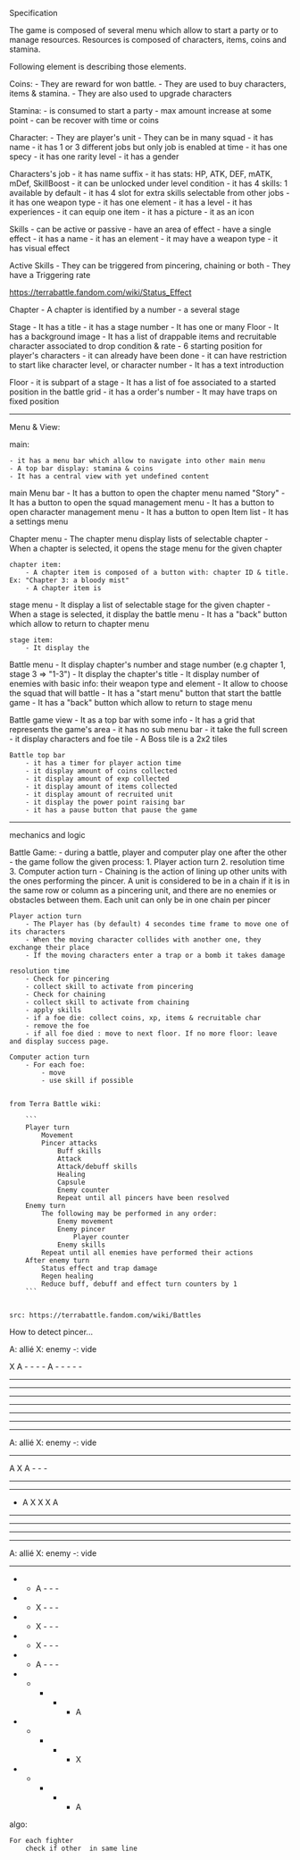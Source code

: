 Specification


The game is composed of several menu which allow to start a party or to manage resources.
Resources is composed of characters, items, coins and stamina.

Following element is describing those elements.


Coins: 
	- They are reward for won battle. 
	- They are used to buy characters, items & stamina. 
	- They are also used to upgrade characters

Stamina:
	- is consumed to start a party
	- max amount increase at some point
	- can be recover with time or coins


Character:
	- They are player's unit
	- They can be in many squad
	- it has name
	- it has 1 or 3 different jobs but only job is enabled at time
	- it has one specy
	- it has one rarity level
	- it has a gender

Characters's job
	- it has name suffix
	- it has stats: HP, ATK, DEF, mATK, mDef, SkillBoost
	- it can be unlocked under level condition
	- it has 4 skills: 1 available by default
	- it has 4 slot for extra skills selectable from other jobs
	- it has one weapon type
	- it has one element
	- it has a level
	- it has experiences
	- it can equip one item
	- it has a picture
	- it as an icon

Skills
	- can be active or passive
	- have an area of effect
	- have a single effect
	- it has a name
	- it has an element
	- it may have a weapon type
	- it has visual effect

Active Skills
	- They can be triggered from pincering, chaining or both
	- They have a Triggering rate


https://terrabattle.fandom.com/wiki/Status_Effect

Chapter
	- A chapter is identified by a number
	- a several stage

Stage
	- It has a title
	- it has a stage number
	- It has one or many Floor
	- It has a background image
	- It has a list of drappable items and recruitable character associated to drop condition & rate
	- 6 starting position for player's characters
	- it can already have been done
	- it can have restriction to start like character level, or character number
	- It has a text introduction

Floor
	- it is subpart of a stage
	- It has a list of foe associated to a started position in the battle grid
	- it has a order's number
	- It may have traps on fixed position



---

Menu & View:


main:

	- it has a menu bar which allow to navigate into other main menu
	- A top bar display: stamina & coins
	- It has a central view with yet undefined content


main Menu bar
	- It has a button to open the chapter menu named "Story"
	- It has a button to open the squad management menu
	- It has a button to open character management menu
	- It has a button to open Item list
	- It has a settings menu


Chapter menu
	- The chapter menu  display lists of selectable chapter
	- When a chapter is selected, it opens the stage menu for the given chapter

	chapter item:
		- A chapter item is composed of a button with: chapter ID & title. Ex: "Chapter 3: a bloody mist"
		- A chapter item is 

stage menu
	- It display a list of selectable stage for the given chapter
	- When a stage is selected, it display the battle menu
	- It has a "back" button which allow to return to chapter menu

	stage item:
		- It display the 

Battle menu
	- It display chapter's number and stage number (e.g chapter 1, stage 3 =>  "1-3")
	- It display the chapter's title
	- It display number of enemies with basic info: their weapon type and element
	- It allow to choose the squad that will battle
	- It has a "start menu" button that start the battle game
	- It has a "back" button which allow to return to stage menu


Battle game view
	- It as a top bar with some info
	- It has a grid that represents the game's area
	- it has no sub menu bar
	- it take the full screen
	- it display characters and foe tile
	- A Boss tile is a 2x2 tiles

	Battle top bar
		- it has a timer for player action time
		- it display amount of coins collected
		- it display amount of exp collected
		- it display amount of items collected
		- it display amount of recruited unit
		- it display the power point raising bar
		- it has a pause button that pause the game


---

mechanics and logic


Battle Game:
	- during a battle, player and computer play one after the other
	- the game follow the given process:
		1. Player action turn
		2. resolution time
		3. Computer action turn
	- Chaining is the action of lining up other units with the ones performing the pincer. A unit is considered to be in a chain if it is in the same row or column as a pincering unit, and there are no enemies or obstacles between them. Each unit can only be in one chain per pincer

	Player action turn
		- The Player has (by default) 4 secondes time frame to move one of its characters
		- When the moving character collides with another one, they exchange their place
		- If the moving characters enter a trap or a bomb it takes damage

	resolution time
		- Check for pincering
		- collect skill to activate from pincering
		- Check for chaining
		- collect skill to activate from chaining
		- apply skills
		- if a foe die: collect coins, xp, items & recruitable char
		- remove the foe
		- if all foe died : move to next floor. If no more floor: leave and display success page.

	Computer action turn
		- For each foe:
			- move
			- use skill if possible


	from Terra Battle wiki:

		```
	    Player turn
	        Movement
	        Pincer attacks
	            Buff skills
	            Attack
	            Attack/debuff skills
	            Healing
	            Capsule
	            Enemy counter
	            Repeat until all pincers have been resolved
	    Enemy turn
	        The following may be performed in any order:
	            Enemy movement
	            Enemy pincer
	                Player counter
	            Enemy skills
	        Repeat until all enemies have performed their actions
	    After enemy turn
	        Status effect and trap damage
	        Regen healing
	        Reduce buff, debuff and effect turn counters by 1
	    ```


	src: https://terrabattle.fandom.com/wiki/Battles





How to detect pincer...


A: allié
X: enemy
-: vide


 X A - - - -
 A - - - - -
 - - - - - -
 - - - - - -
 - - - - - -
 - - - - - -
 - - - - - -
 - - - - - -
 - - - - - -


A: allié
X: enemy
-: vide


 - - - - - -
 A X A - - -
 - - - - - -
 - - - - - -
 - A X X X A
 - - - - - -
 - - - - - -
 - - - - - -
 - - - - - -


A: allié
X: enemy
-: vide


 - - - - - -
 - - A - - -
 - - X - - -
 - - X - - -
 - - X - - -
 - - A - - -
 - - - - - A
 - - - - - X
 - - - - - A






 algo:

 	For each fighter
 		check if other  in same line
